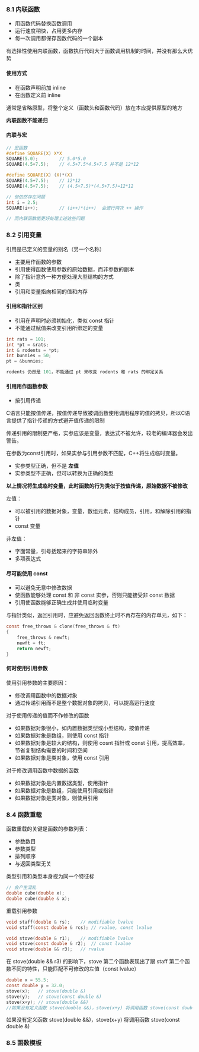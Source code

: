 ### 8.1 内联函数

- 用函数代码替换函数调用
- 运行速度稍快，占用更多内存
- 每一次调用都保存函数代码的一个副本

有选择性使用内联函数，函数执行代码大于函数调用机制的时间，并没有那么大优势

#### 使用方式

- 在函数声明前加 inline
- 在函数定义前 inline

通常是省略原型，将整个定义（函数头和函数代码）放在本应提供原型的地方

**内联函数不能递归**

#### 内联与宏

```c
// 宏函数
#define SQUARE(X) X*X
SQUARE(5.0);        // 5.0*5.0
SQUARE(4.5+7.5);    // 4.5+7.5*4.5+7.5 并不是 12*12

#define SQUARE(X) (X)*(X)
SQUARE(4.5+7.5);    // 12*12
SQUARE(4.5+7.5);    // (4.5+7.5)*(4.5+7.5)=12*12

// 但依然存在问题
int i = 2.5;
SQUARE(i++);        // (i++)*(i++)  会进行两次 ++ 操作

// 而内联函数能更好处理上述这些问题
```

### 8.2 引用变量

引用是已定义的变量的别名（另一个名称）

- 主要用作函数的参数
- 引用使得函数使用参数的原始数据，而非参数的副本
- 除了指针意外一种方便处理大型结构的方式
- 类
- 引用和变量指向相同的值和内存

#### 引用和指针区别

- 引用在声明时必须初始化，类似 const 指针
- 不能通过赋值来改变引用所绑定的变量

```c
int rats = 101;
int *pt = &rats;
int & rodents = *pt;
int bunnies = 50;
pt = &bunnies;

rodents 仍然是 101，不能通过 pt 来改变 rodents 和 rats 的绑定关系
```

#### 引用用作函数参数

- 按引用传递

C语言只能按值传递，按值传递导致被调函数使用调用程序的值的拷贝，所以C语言提供了指针传递的方式避开值传递的限制

传递引用的限制更严格，实参应该是变量，表达式不被允许，较老的编译器会发出警告。

在参数为const引用时，如果实参与引用参数不匹配，C++将生成临时变量。
- 实参类型正确，但不是 **左值**
- 实参类型不正确，但可以转换为正确的类型

**以上情况将生成临时变量，此时函数的行为类似于按值传递，原始数据不被修改**

左值：
- 可以被引用的数据对象，变量，数组元素，结构成员，引用，和解除引用的指针
- const 变量

非左值：
- 字面常量，引号括起来的字符串除外
- 多项表达式

#### 尽可能使用 const

- 可以避免无意中修改数据
- 使函数能够处理 const 和 非 const 实参，否则只能接受非 const 数据
- 引用使函数能够正确生成并使用临时变量

与指针类似，返回引用时，应避免返回函数终止时不再存在的内存单元，如下：
```c
const free_throws & clone(free_throws & ft)
{
    free_throws & newft;
    newft = ft;
    return newft;
}
```

#### 何时使用引用参数

使用引用参数的主要原因：
- 修改调用函数中的数据对象
- 通过传递引用而不是整个数据对象的拷贝，可以提高运行速度

对于使用传递的值而不作修改的函数
- 如果数据对象很小，如内置数据类型或小型结构，按值传递
- 如果数据对象是数组，则使用 const 指针
- 如果数据对象是较大的结构，则使用 cosnt 指针或 const 引用，提高效率，节省复制结构需要的时间和空间
- 如果数据对象是类对象，使用 const 引用

对于修改调用函数中数据的函数
- 如果数据对象是内置数据类型，使用指针
- 如果数据对象是数组，只能使用引用或指针
- 如果数据对象是类对象，则使用引用

### 8.4 函数重载

函数重载的关键是函数的参数列表：
- 参数数目
- 参数类型
- 排列顺序
- 与返回类型无关

类型引用和类型本身视为同一个特征标
```c
// 会产生混乱
double cube(double x);
double cube(double & x);
```

重载引用参数
```c
void staff(double & rs);    // modifiable lvalue
void staff(const double & rcs); // rvalue, const lvalue

void stove(double & r1);    // modifiable lvalue
void stove(const double & r2);  // const lvalue
void stove(double && r3);   // rvalue
```

在 stove(double && r3) 的影响下，stove 第二个函数表现出了跟 staff 第二个函数不同的特性，只能匹配不可修改的左值（const lvalue）

```c
double x = 55.5;
const double y = 32.0;
stove(x);   // stove(double &)
stove(y);   // stove(const double &)
stove(x+y); // stove(double &&)
//如果没有定义函数 stove(double &&)，stove(x+y) 将调用函数 stove(const double &)
```
如果没有定义函数 stove(double &&)，stove(x+y) 将调用函数 stove(const double &)

### 8.5 函数模板 








